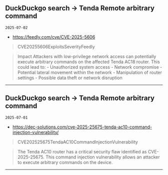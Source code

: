 ## DuckDuckgo search -> Tenda Remote arbitrary command
`2025-07-02`

* https://feedly.com/cve/CVE-2025-5606

<blockquote>
 CVE20255606ExploitsSeverityFeedly
</blockquote>
<blockquote>
Impact Attackers with low-privilege network access can potentially execute arbitrary commands on the affected Tenda AC18 router. This could lead to: - Unauthorized system access - Network compromise - Potential lateral movement within the network - Manipulation of router settings - Possible data theft or network disruption
</blockquote>

---

## DuckDuckgo search -> Tenda Remote arbitrary command
`2025-07-01`

* https://dec-solutions.com/cve-2025-25675-tenda-ac10-command-injection-vulnerability/

<blockquote>
 CVE202525675TendaAC10CommandInjectionVulnerability
</blockquote>
<blockquote>
The Tenda AC10 router has a critical security flaw identified as CVE-2025-25675. This command injection vulnerability allows an attacker to execute arbitrary commands on the device.
</blockquote>

---

